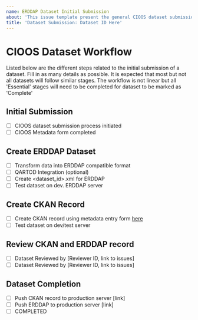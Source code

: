```yaml
---
name: ERDDAP Dataset Initial Submission
about: 'This issue template present the general CIOOS dataset submission workflow. '
title: 'Dataset Submission: Dataset ID Here'
---
```


# CIOOS Dataset Workflow
Listed below are the different steps related to the initial submission of a dataset. 
Fill in as many details as possible. It is expected that most but not all datasets will follow similar stages. The workflow is not linear but all 'Essential' stages will need to be completed for dataset to be marked as 'Complete'
## Initial Submission
- [ ] CIOOS dataset submission process initiated
- [ ] CIOOS Metadata form completed

## Create ERDDAP Dataset
- [ ] Transform data into ERDDAP compatible format
- [ ] QARTOD Integration (optional)
- [ ] Create <dataset_id>.xml for ERDDAP
- [ ] Test dataset on dev. ERDDAP server

## Create CKAN Record
- [ ] Create CKAN record using metadata entry form 
[here](https://cioos-siooc.github.io/metadata-entry-form)
- [ ] Test dataset on dev/test server

## Review CKAN and ERDDAP record
- [ ] Dataset Reviewed by [Reviewer ID, link to issues]
- [ ] Dataset Reviewed by [Reviewer ID, link to issues]

## Dataset Completion
- [ ] Push CKAN record to production server [link]
- [ ] Push ERDDAP to production server [link]
- [ ] COMPLETED
